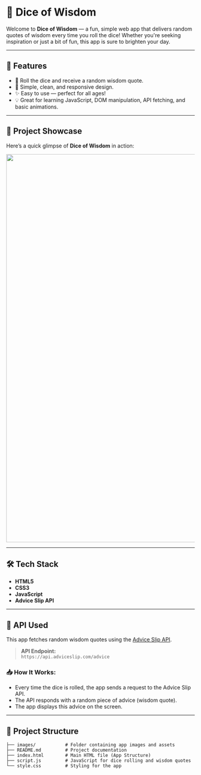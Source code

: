 # 🎲 Dice of Wisdom

Welcome to **Dice of Wisdom** — a fun, simple web app that delivers random quotes of wisdom every time you roll the dice! Whether you're seeking inspiration or just a bit of fun, this app is sure to brighten your day.

---

## 🚀 Features

- 🎲 Roll the dice and receive a random wisdom quote.
- 📜 Simple, clean, and responsive design.
- ✨ Easy to use — perfect for all ages!
- 💡 Great for learning JavaScript, DOM manipulation, API fetching, and basic animations.

---

## 📸 Project Showcase

Here’s a quick glimpse of **Dice of Wisdom** in action:

<p align="center">
  <img width="1919" height="1036" alt="image" src="https://github.com/user-attachments/assets/c9769625-8300-40a6-bbb3-974dd83a3c11" />

</p>


---

## 🛠️ Tech Stack

- **HTML5**  
- **CSS3**  
- **JavaScript**
- **Advice Slip API**

---

## 🔗 API Used

This app fetches random wisdom quotes using the [Advice Slip API](https://api.adviceslip.com/).

> **API Endpoint:**  
`https://api.adviceslip.com/advice`

### 📥 How It Works:
- Every time the dice is rolled, the app sends a request to the Advice Slip API.
- The API responds with a random piece of advice (wisdom quote).
- The app displays this advice on the screen.

---

## 📂 Project Structure

```plaintext
├── images/           # Folder containing app images and assets
├── README.md         # Project documentation
├── index.html        # Main HTML file (App Structure)
├── script.js         # JavaScript for dice rolling and wisdom quotes
└── style.css         # Styling for the app
